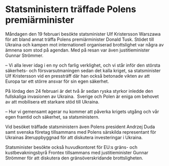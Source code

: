 # Statsministern träffade Polens premiärminister

Måndagen den 19 februari besökte statsminister Ulf Kristersson Warszawa för att bland annat träffa Polens premiärminister Donald Tusk. Stödet till Ukraina och kampen mot internationell organiserad brottslighet var några av ämnena som stod på agendan. Med på resan var även justitieminister Gunnar Strömmer.

– Vi alla lever idag i en ny och farlig verklighet, och vi står inför den största säkerhets- och försvarsutmaningen sedan det kalla kriget, sa statsminister Ulf Kristersson vid en pressträff där han också betonade vikten av att Europa tar ett större ansvar för sin egen säkerhet.

På lördag den 24 februari är det två år sedan ryska styrkor inledde den fullskaliga invasionen av Ukraina.  Sverige och Polen är eniga om behovet av att mobilisera ett starkare stöd till Ukraina.

– Hur vi gemensamt agerar nu kommer att påverka krigets utgång och vår egen framtid och säkerhet, sa statsministern.

Vid besöket träffade statsministern även Polens president Andrzej Duda samt svenska företag tillsammans med Polens särskilda representant för Ukrainas återuppbyggnad för att diskutera investeringar i Ukraina.

Statsminister besökte också huvudkontoret för EU:s gräns- och kustbevakningsbyrå Frontex tillsammans med justitieminister Gunnar Strömmer för att diskutera den gränsöverskridande brottsligheten.
